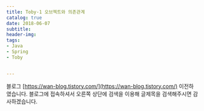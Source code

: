 ```yaml
---
title: Toby-1 오브젝트와 의존관계
catalog: true
date: 2018-06-07
subtitle:
header-img:
tags:
- Java
- Spring
- Toby


---
```


블로그 [https://wan-blog.tistory.com/](https://wan-blog.tistory.com/) 이전하였습니다. 블로그에 접속하셔서 오른쪽 상단에 검색을 이용해 글제목을 검색해주시면 감사하겠습니다.
